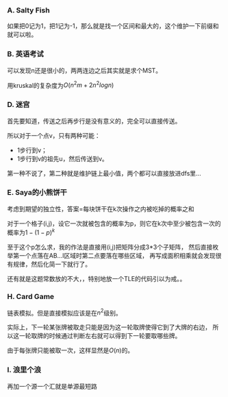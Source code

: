 ### A. Salty Fish
如果把0记为1，把1记为-1，那么就是找一个区间和最大的，这个维护一下前缀和就可以啦。

### B. 英语考试
可以发现n还是很小的，两两连边之后其实就是求个MST。

用kruskal的复杂度为$O(n^2m+2n^2logn)$

### D. 迷宫
首先要知道，传送之后再步行是没有意义的，完全可以直接传送。

所以对于一个点v，只有两种可能：

 - 1步行到v；
 - 1步行到v的祖先u，然后传送到v。

第一种不说了，第二种就是维护链上最小值，两个都可以直接放进dfs里...

### E. Saya的小熊饼干
考虑到期望的独立性，答案=每块饼干在k次操作之内被吃掉的概率之和

对于一个格子(i,j)，设它一次就被包含的概率为p，则它在k次中至少被包含一次的概率为$1-(1-p)^k$

至于这个p怎么求，我的作法是直接用(i,j)把矩阵分成3*3个子矩阵，
然后直接枚举第一个点落在AB...I区域时第二点要落在哪些区域，
再写成面积相乘就会发现很有规律，然后化简一下就行了。

还有就是这题常数放的不大，，特别地放一个TLE的代码引以为戒。。

### H. Card Game
链表模拟。但是直接模拟应该是在$n^2$级别。

实际上，下一轮某张牌被取走只能是因为这一轮取牌使得它到了大牌的右边，
所以这一轮取牌的时候通过判断左右就可以得到下一轮要取哪些牌。

由于每张牌只能被取一次，这样显然是$O(n)$的。

### I. 浪里个浪
再加一个源一个汇就是单源最短路
